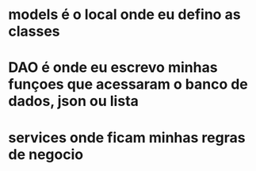 # models é o local onde eu defino as classes
# DAO é onde eu escrevo minhas funçoes que acessaram o banco de dados, json ou lista
# services onde ficam minhas regras de negocio
